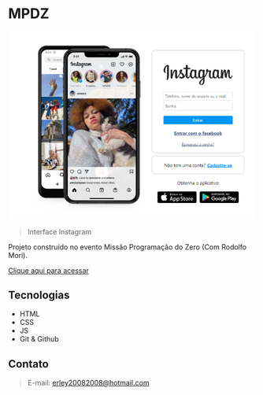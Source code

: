 # MPDZ 

![preview](./.github/previewinsta.png.png)

> Interface Instagram

Projeto construído no evento Missão Programação do Zero (Com Rodolfo Mori).

 [Clique aqui para acessar](https://erley9593.github.io/MPDZero/)


##  Tecnologias

- HTML
- CSS
- JS
- Git & Github

## Contato

> E-mail: erley20082008@hotmail.com